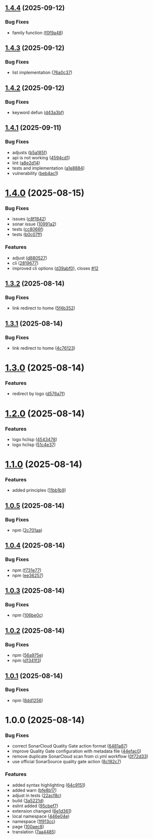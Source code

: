 ## [1.4.4](https://github.com/HectorIFC/hc-lisp/compare/v1.4.3...v1.4.4) (2025-09-12)


### Bug Fixes

* family function ([f0f9a48](https://github.com/HectorIFC/hc-lisp/commit/f0f9a48378b5bc64a2d551c9e3b2a7cfa66e75d1))

## [1.4.3](https://github.com/HectorIFC/hc-lisp/compare/v1.4.2...v1.4.3) (2025-09-12)


### Bug Fixes

* list implementation ([76a0c37](https://github.com/HectorIFC/hc-lisp/commit/76a0c37c63c759c769313323bc992150b5c4af64))

## [1.4.2](https://github.com/HectorIFC/hc-lisp/compare/v1.4.1...v1.4.2) (2025-09-12)


### Bug Fixes

* keyword defun ([d43a3bf](https://github.com/HectorIFC/hc-lisp/commit/d43a3bfa5c801215bb8f7bd624f93a495f80ab19))

## [1.4.1](https://github.com/HectorIFC/hc-lisp/compare/v1.4.0...v1.4.1) (2025-09-11)


### Bug Fixes

* adjusts ([b5a185f](https://github.com/HectorIFC/hc-lisp/commit/b5a185fff4656809ded5a4cd458bf2d800b4d49b))
* api is not working ([4594cd1](https://github.com/HectorIFC/hc-lisp/commit/4594cd1e1257bb72062abdbe8b6bcab01fb0ef8f))
* lint ([a8e2d14](https://github.com/HectorIFC/hc-lisp/commit/a8e2d148529d2edbaa850a33f5f4141ef1c23d2b))
* tests and implementation ([a1e8884](https://github.com/HectorIFC/hc-lisp/commit/a1e8884522947a426403f18e8097910997595c8e))
* vulnerability ([beb4ac1](https://github.com/HectorIFC/hc-lisp/commit/beb4ac127838901e395d1ace6e2dbc61f7553e60))

# [1.4.0](https://github.com/HectorIFC/hc-lisp/compare/v1.3.2...v1.4.0) (2025-08-15)


### Bug Fixes

* issues ([c8f1842](https://github.com/HectorIFC/hc-lisp/commit/c8f1842107504ae4f46cd420df462ac5b2379fb1))
* sonar issue ([10991a2](https://github.com/HectorIFC/hc-lisp/commit/10991a2e948f123bc62494b6287f8a604706f11f))
* tests ([cc8066f](https://github.com/HectorIFC/hc-lisp/commit/cc8066f40b6561211926942cc6ef4750289f846a))
* tests ([b0c07ff](https://github.com/HectorIFC/hc-lisp/commit/b0c07ff5c1f939e7c5c8fb7ad28e2645d252dada))


### Features

* adjust ([d880527](https://github.com/HectorIFC/hc-lisp/commit/d880527e389e477d78a52389ebff83380824bdfa))
* cli ([2819677](https://github.com/HectorIFC/hc-lisp/commit/2819677c30859c04e477ed4bb2929617a243b38a))
* improved cli options ([d39abf0](https://github.com/HectorIFC/hc-lisp/commit/d39abf0f273e7382f6f9f0e0490b0f9e606c07b5)), closes [#12](https://github.com/HectorIFC/hc-lisp/issues/12)

## [1.3.2](https://github.com/HectorIFC/hc-lisp/compare/v1.3.1...v1.3.2) (2025-08-14)


### Bug Fixes

* link redirect to home ([5f4b352](https://github.com/HectorIFC/hc-lisp/commit/5f4b352bb49fae273f16f1611449d1636619fca0))

## [1.3.1](https://github.com/HectorIFC/hc-lisp/compare/v1.3.0...v1.3.1) (2025-08-14)


### Bug Fixes

* link redirect to home ([4c76123](https://github.com/HectorIFC/hc-lisp/commit/4c761236016d21cf6647a68c1c9c9eb5778dee98))

# [1.3.0](https://github.com/HectorIFC/hc-lisp/compare/v1.2.0...v1.3.0) (2025-08-14)


### Features

* redirect by logo ([d576a7f](https://github.com/HectorIFC/hc-lisp/commit/d576a7f146ec8d2c8ba0384b55172014875cbbdd))

# [1.2.0](https://github.com/HectorIFC/hc-lisp/compare/v1.1.0...v1.2.0) (2025-08-14)


### Features

* logo hclisp ([4543478](https://github.com/HectorIFC/hc-lisp/commit/4543478e6db87f3c7f1725951c59bc06a8b7131f))
* logo hclisp ([51c4e37](https://github.com/HectorIFC/hc-lisp/commit/51c4e3727331c1e30ed71ddfff26806ba1fb704b))

# [1.1.0](https://github.com/HectorIFC/hc-lisp/compare/v1.0.5...v1.1.0) (2025-08-14)


### Features

* added principles ([11bb1b9](https://github.com/HectorIFC/hc-lisp/commit/11bb1b9b041250900a6639d81b099ca57741ecb3))

## [1.0.5](https://github.com/HectorIFC/hc-lisp/compare/v1.0.4...v1.0.5) (2025-08-14)


### Bug Fixes

* npm ([2c701aa](https://github.com/HectorIFC/hc-lisp/commit/2c701aae413cad1e1ac4726ab02656c57b5ad724))

## [1.0.4](https://github.com/HectorIFC/hc-lisp/compare/v1.0.3...v1.0.4) (2025-08-14)


### Bug Fixes

* npm ([f731e77](https://github.com/HectorIFC/hc-lisp/commit/f731e77a4b1e0ec874c3fa480cd66f8b72db5d19))
* npm ([ee36257](https://github.com/HectorIFC/hc-lisp/commit/ee36257e13b261df0c62de03433f39066ef4d3ee))

## [1.0.3](https://github.com/HectorIFC/hc-lisp/compare/v1.0.2...v1.0.3) (2025-08-14)


### Bug Fixes

* npm ([106be0c](https://github.com/HectorIFC/hc-lisp/commit/106be0c564a1f8a1e8d5b7f302315d845cb29b8a))

## [1.0.2](https://github.com/HectorIFC/hc-lisp/compare/v1.0.1...v1.0.2) (2025-08-14)


### Bug Fixes

* npm ([56a975e](https://github.com/HectorIFC/hc-lisp/commit/56a975e3992a8bdd207d5086b456fa35f2706712))
* npm ([d1341f3](https://github.com/HectorIFC/hc-lisp/commit/d1341f3c6f51f0a62b21730351a9aa5630f1782a))

## [1.0.1](https://github.com/HectorIFC/hc-lisp/compare/v1.0.0...v1.0.1) (2025-08-14)


### Bug Fixes

* npm ([8dd1256](https://github.com/HectorIFC/hc-lisp/commit/8dd12569462dfca59e18954683f959bb54f23de3))

# 1.0.0 (2025-08-14)


### Bug Fixes

* correct SonarCloud Quality Gate action format ([6481a87](https://github.com/HectorIFC/hc-lisp/commit/6481a87449970c5ce175f71546a65bf483ea500c))
* improve Quality Gate configuration with metadata file ([44efac0](https://github.com/HectorIFC/hc-lisp/commit/44efac0f70c965b8ee529e442fdc477506a1269d))
* remove duplicate SonarCloud scan from ci.yml workflow ([0f72d33](https://github.com/HectorIFC/hc-lisp/commit/0f72d331c8abdd4ffe9f15216d0839d542a8bb5b))
* use official SonarSource quality gate action ([8c182c7](https://github.com/HectorIFC/hc-lisp/commit/8c182c72e40416581987eba78beb7dab2e239fc7))


### Features

* added syntax highlighting ([64c9151](https://github.com/HectorIFC/hc-lisp/commit/64c9151e2b696a850539571d8430ba653bf1fe23))
* added warn ([bfe8b17](https://github.com/HectorIFC/hc-lisp/commit/bfe8b1713befc632a384fb38c5282b418626df8f))
* adjust in tests ([22acf8c](https://github.com/HectorIFC/hc-lisp/commit/22acf8ce070edb983ac2b47cd49481a7d58ae193))
* build ([3a5221d](https://github.com/HectorIFC/hc-lisp/commit/3a5221d6f97b1983f20c46e0fd221308a2aabf9b))
* eslint added ([95cbef7](https://github.com/HectorIFC/hc-lisp/commit/95cbef717eeb7ab4c8ac19046d497d3fae668bb4))
* extension changed ([6e1d361](https://github.com/HectorIFC/hc-lisp/commit/6e1d36110fe784b1b8fb740aad43780aaae9d6a7))
* local namespace ([446e04e](https://github.com/HectorIFC/hc-lisp/commit/446e04e6e5861ba9f484ec7b6627e50894e14780))
* namespace ([1f913cc](https://github.com/HectorIFC/hc-lisp/commit/1f913ccb0c87a789252efaaab55170818a7665e4))
* page ([100aec8](https://github.com/HectorIFC/hc-lisp/commit/100aec86d9e2f816b81ec347bf52d2371bfc9d39))
* translation ([7aa4485](https://github.com/HectorIFC/hc-lisp/commit/7aa448520c8f4de1335389fd9ad6f98fd498d34a))
